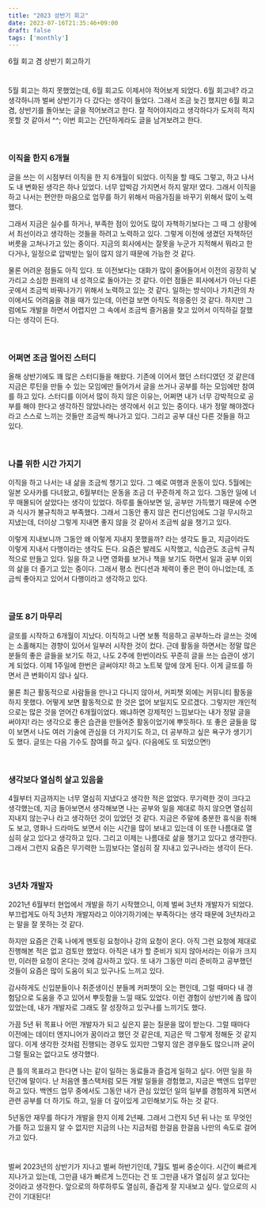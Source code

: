 ```yaml
---
title: "2023 상반기 회고"
date: 2023-07-16T21:35:46+09:00
draft: false
tags: ['monthly']
---
```


6월 회고 겸 상반기 회고하기
<!--more-->

#
5월 회고는 하지 못했었는데, 6월 회고도 이제서야 적어보게 되었다. 6월 회고네? 라고 생각하니까 벌써 상반기가 다 갔다는 생각이 들었다.
그래서 조금 늦긴 했지만 6월 회고 겸, 상반기를 돌아보는 글을 적어보려고 한다. 잘 적어야지라고 생각하다가 도저히 적지 못할 것 같아서 ^^;
이번 회고는 간단하게라도 글을 남겨보려고 한다.

<br>

### 이직을 한지 6개월
글을 쓰는 이 시점부터 이직을 한 지 6개월이 되었다. 이직을 할 때도 그렇고, 하고 나서도 내 변화된 생각은 하나 있었다.
너무 압박감 가지면서 하지 말자! 였다. 그래서 이직을 하고 나서는 편안한 마음으로 업무를 하기 위해서 마음가짐을 바꾸기 위해서 많이 노력했다.

그래서 지금은 실수를 하거나, 부족한 점이 있어도 많이 자책하기보다는 그 때 그 상황에서 최선이라고 생각하는 것들을 하려고 노력하고 있다.
그렇게 이전에 생겼던 자책하던 버릇을 고쳐나가고 있는 중이다.
지금의 회사에서는 잘못을 누군가 지적해서 뭐라고 한다거나, 일정으로 압박받는 일이 많지 않기 때문에 가능한 것 같다.

물론 어려운 점들도 아직 있다. 또 이전보다는 대화가 많이 줄어들어서 이전의 굉장히 낯가리고 소심한 원래의 내 성격으로 돌아가는 것 같다.
이런 점들은 회사에서가 아닌 다른 곳에서 조금씩 바꿔나가기 위해서 노력하고 있는 것 같다.
일하는 방식이나 가치관의 차이에서도 어려움을 겪을 때가 있는데, 이런걸 보면 아직도 적응중인 것 같다.
하지만 그럼에도 개발을 하면서 어렵지만 그 속에서 조금씩 즐거움을 찾고 있어서 이직하길 잘했다는 생각이 든다.

<br>

### 어쩌면 조금 멀어진 스터디
올해 상반기에도 꽤 많은 스터디들을 해왔다. 
기존에 이어서 했던 스터디였던 것 같은데 지금은 루틴을 만들 수 있는 모임에만 들어가서 글을 쓰거나 공부를 하는 모임에만 참여를 하고 있다.
스터디를 이어서 많이 하지 않은 이유는, 어쩌면 내가 너무 강박적으로 공부를 해야 한다고 생각하진 않았나라는 생각에서 쉬고 있는 중이다.
내가 정말 해야겠다라고 스스로 느끼는 것들만 조금씩 해나가고 있다. 그리고 공부 대신 다른 것들을 하고 있다.

<br>

### 나를 위한 시간 가지기
이직을 하고 나서는 내 삶을 조금씩 챙기고 있다. 그 예로 여행과 운동이 있다. 5월에는 일본 오사카를 다녀왔고, 6월부터는 운동을 조금 더 꾸준하게 하고 있다.
그동안 일에 너무 매몰되어 살았다는 생각이 있었다. 하루를 돌아보면 일, 공부만 가득했기 때문에 수면과 식사가 불규칙하고 부족했다.
그래서 그동안 좋지 않은 컨디션임에도 그걸 무시하고 지냈는데, 더이상 그렇게 지내면 좋지 않을 것 같아서 조금씩 삶을 챙기고 있다.

이렇게 지내보니까 그동안 왜 이렇게 지내지 못했을까? 라는 생각도 들고, 지금이라도 이렇게 지내서 다행이라는 생각도 든다. 
요즘은 발레도 시작했고, 식습관도 조금씩 규칙적으로 만들고 있다. 일을 하고 나면 영화를 보거나 책을 보기도 하면서 일과 공부 이외의 삶을 더 즐기고 있는 중이다.
그래서 평소 컨디션과 체력이 좋은 편이 아니었는데, 조금씩 좋아지고 있어서 다행이라고 생각하고 있다.

<br>

### 글또 8기 마무리
글또를 시작하고 6개월이 지났다. 이직하고 나면 보통 적응하고 공부하느라 글쓰는 것에는 소홀해지는 경향이 있어서 일부러 시작한 것이 컸다.
근데 활동을 하면서는 정말 많은 분들의 좋은 글들을 보기도 하고, 나도 2주에 한번이라도 꾸준히 글을 쓰는 습관이 생기게 되었다.
이제 1주일에 한번은 글써야지! 하고 노트북 앞에 앉게 된다. 이게 글또를 하면서 큰 변화이지 않나 싶다.

물론 최근 활동적으로 사람들을 만나고 다니지 않아서, 커피챗 외에는 커뮤니티 활동을 하지 못했다. 어떻게 보면 활동적으로 한 것은 없어 보일지도 모르겠다.
그렇지만 개인적으로는 많은 것을 얻어간 6개월이었다.
왜냐하면 강제적인 느낌보다는 내가 정말 글을 써야지! 라는 생각으로 좋은 습관을 만들어준 활동이었기에 뿌듯하다. 
또 좋은 글들을 많이 보면서 나도 여러 기술에 관심을 더 가지기도 하고, 더 공부하고 싶은 욕구가 생기기도 했다.
글또는 다음 기수도 참여를 하고 싶다. (다음에도 또 되었으면!)

<br>

### 생각보다 열심히 살고 있음을
4월부터 지금까지는 너무 열심히 지냈다고 생각한 적은 없었다. 
무기력한 것이 크다고 생각했는데, 지금 돌아보면서 생각해보면 나는 공부와 일을 제대로 하지 않으면 열심히 지내지 않는구나 라고 생각하던 것이 있었던 것 같다.
지금은 주말에 충분한 휴식을 취해도 보고, 영화나 드라마도 보면서 쉬는 시간을 많이 보내고 있는데 이 또한 나름대로 열심히 살고 있다고 생각하고 있다.
그리고 이제는 나름대로 삶을 챙기고 있다고 생각한다. 그래서 그런지 요즘은 무기력한 느낌보다는 열심히 잘 지내고 있구나라는 생각이 든다.

<br>

### 3년차 개발자
2021년 6월부터 현업에서 개발을 하기 시작했으니, 이제 벌써 3년차 개발자가 되었다. 
부끄럽게도 아직 3년차 개발자라고 이야기하기에는 부족하다는 생각 때문에 3년차라고는 말을 잘 못하는 것 같다.

하지만 요즘은 간혹 나에게 멘토링 요청이나 강의 요청이 온다. 아직 그런 요청에 제대로 진행해본 적은 없고 검토만 했었다.
아직은 내가 할 준비가 되지 않아서라는 이유가 크지만, 이러한 요청이 온다는 것에 감사하고 있다.
또 내가 그동안 미리 준비하고 공부했던 것들이 요즘은 많이 도움이 되고 있구나도 느끼고 있다.

감사하게도 신입분들이나 취준생이신 분들께 커피챗이 오는 편인데, 그럴 때마다 내 경험담으로 도움을 주고 있어서 뿌듯함을 느낄 때도 있었다.
이런 경험이 상반기에 좀 많이 있었는데, 내가 개발자로 그래도 잘 성장하고 있구나를 느끼기도 했다.

가끔 5년 뒤 목표나 어떤 개발자가 되고 싶은지 묻는 질문을 많이 받는다. 
그럴 때마다 이전에는 데이터 엔지니어가 꿈이라고 했던 것 같은데, 지금은 딱 그렇게 정해둔 것 같지 않다.
이게 생각한 것처럼 진행되는 경우도 있지만 그렇지 않은 경우들도 많으니까 굳이 그럴 필요는 없다고도 생각했다.

큰 틀의 목표라고 한다면 나는 같이 일하는 동료들과 즐겁게 일하고 싶다. 어떤 일을 하던간에 말이다. 
난 처음엔 풀스택처럼 모든 개발 일들을 경험했고, 지금은 백엔드 업무만 하고 있다. 
백엔드 업무 중에서도 그동안 내가 관심 있었던 일의 일부를 경험하게 되면서 관련 공부를 더 하기도 하고, 일을 더 깊이있게 고민해보기도 하는 것 같다.

5년동안 재무를 하다가 개발을 한지 이제 2년째. 
그래서 그런지 5년 뒤 나는 또 무엇인가를 하고 있을지 알 수 없지만 지금의 나는 지금처럼 한걸음 한걸음 나만의 속도로 걸어가고 있다.


#
벌써 2023년의 상반기가 지나고 벌써 하반기인데, 7월도 벌써 중순이다. 
시간이 빠르게 지나가고 있는데, 그만큼 내가 빠르게 느낀다는 건 또 그만큼 내가 열심히 살고 있다는 것이라고 생각한다.
앞으로의 하루하루도 열심히, 즐겁게 잘 지내보고 싶다. 앞으로의 시간이 기대된다!